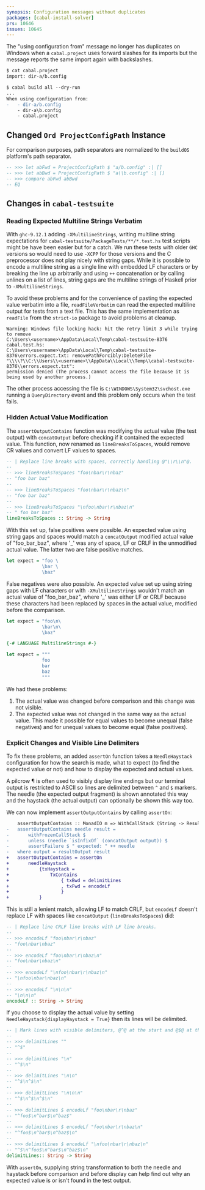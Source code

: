 ```yaml
---
synopsis: Configuration messages without duplicates
packages: [cabal-install-solver]
prs: 10646
issues: 10645
---
```


The "using configuration from" message no longer has duplicates on Windows when
a `cabal.project` uses forward slashes for its imports but the message reports
the same import again with backslashes.

```diff
$ cat cabal.project
import: dir-a/b.config

$ cabal build all --dry-run
...
When using configuration from:
-   - dir-a/b.config
    - dir-a\b.config
    - cabal.project
```

## Changed `Ord ProjectConfigPath` Instance

For comparison purposes, path separators are normalized to the `buildOS`
platform's path separator.

```haskell
-- >>> let abFwd = ProjectConfigPath $ "a/b.config" :| []
-- >>> let abBwd = ProjectConfigPath $ "a\\b.config" :| []
-- >>> compare abFwd abBwd
-- EQ
```

## Changes in `cabal-testsuite`

### Reading Expected Multiline Strings Verbatim

With `ghc-9.12.1` adding `-XMultilineStrings`, writing multiline string
expectations for `cabal-testsuite/PackageTests/**/*.test.hs` test scripts might
be have been easier but for a catch. We run these tests with older `GHC`
versions so would need to use `-XCPP` for those versions and the C preprocessor
does not play nicely with string gaps. While it is possible to encode a
multiline string as a single line with embedded LF characters or by breaking the
line up arbitrarily and using `++` concatenation or by calling unlines on a list
of lines, string gaps are the multiline strings of Haskell prior to
`-XMultilineStrings`.

To avoid these problems and for the convenience of pasting the expected value
verbatim into a file, `readFileVerbatim` can read the expected multiline output
for tests from a text file.  This has the same implementation as `readFile` from
the `strict-io` package to avoid problems at cleanup.

```
Warning: Windows file locking hack: hit the retry limit 3 while trying to remove
C:\Users\<username>\AppData\Local\Temp\cabal-testsuite-8376
cabal.test.hs:
C:\Users\<username>\AppData\Local\Temp\cabal-testsuite-8376\errors.expect.txt: removePathForcibly:DeleteFile
"\\\\?\\C:\\Users\\<username>\\AppData\\Local\\Temp\\cabal-testsuite-8376\\errors.expect.txt":
permission denied (The process cannot access the file because it is being used by another process.)
```

The other process accessing the file is `C:\WINDOWS\System32\svchost.exe`
running a `QueryDirectory` event and this problem only occurs when the test
fails.

### Hidden Actual Value Modification

The `assertOutputContains` function was modifying the actual value (the test
output) with `concatOutput` before checking if it contained the expected value.
This function, now renamed as `lineBreaksToSpaces`, would remove CR values and
convert LF values to spaces.

```haskell
-- | Replace line breaks with spaces, correctly handling @"\\r\\n"@.
--
-- >>> lineBreaksToSpaces "foo\nbar\r\nbaz"
-- "foo bar baz"
--
-- >>> lineBreaksToSpaces "foo\nbar\r\nbaz\n"
-- "foo bar baz"
--
-- >>> lineBreaksToSpaces "\nfoo\nbar\r\nbaz\n"
-- " foo bar baz"
lineBreaksToSpaces :: String -> String
```

With this set up, false positives were possible. An expected value using string
gaps and spaces would match a `concatOutput` modified actual value of
"foo_bar_baz", where '_' was any of space, LF or CRLF in the unmodified actual
value. The latter two are false positive matches.

```haskell
let expect = "foo \
             \bar \
             \baz"
```

False negatives were also possible. An expected value set up using string gaps
with LF characters or with `-XMultilineStrings` wouldn't match an actual value
of "foo_bar_baz", where '_' was either LF or CRLF because these characters had
been replaced by spaces in the actual value, modified before the comparison.

```haskell
let expect = "foo\n\
             \bar\n\
             \baz"
```

```haskell
{-# LANGUAGE MultilineStrings #-}

let expect = """
             foo
             bar
             baz
             """
```

We had these problems:

1. The actual value was changed before comparison and this change was not visible.
2. The expected value was not changed in the same way as the actual value. This
   made it possible for equal values to become unequal (false negatives) and for
   unequal values to become equal (false positives).

### Explicit Changes and Visible Line Delimiters

To fix these problems, an added `assertOn` function takes a `NeedleHaystack`
configuration for how the search is made, what to expect (to find the expected
value or not) and how to display the expected and actual values.

A pilcrow ¶ is often used to visibly display line endings but our terminal
output is restricted to ASCII so lines are delimited between `^` and `$`
markers. The needle (the expected output fragment) is shown annotated this way
and the haystack (the actual output) can optionally be shown this way too.

We can now implement `assertOutputContains` by calling `assertOn`:

```diff
    assertOutputContains :: MonadIO m => WithCallStack (String -> Result -> m ())
-   assertOutputContains needle result =
-       withFrozenCallStack $
-       unless (needle `isInfixOf` (concatOutput output)) $
-       assertFailure $ " expected: " ++ needle
-   where output = resultOutput result
+   assertOutputContains = assertOn
+       needleHaystack
+           {txHaystack =
+               TxContains
+                   { txBwd = delimitLines
+                   , txFwd = encodeLf
+                   }
+           }
```

This is still a lenient match, allowing LF to match CRLF, but `encodeLf` doesn't
replace LF with spaces like `concatOutput` (`lineBreaksToSpaces`) did:

```haskell
-- | Replace line CRLF line breaks with LF line breaks.
--
-- >>> encodeLf "foo\nbar\r\nbaz"
-- "foo\nbar\nbaz"
--
-- >>> encodeLf "foo\nbar\r\nbaz\n"
-- "foo\nbar\nbaz\n"
--
-- >>> encodeLf "\nfoo\nbar\r\nbaz\n"
-- "\nfoo\nbar\nbaz\n"
--
-- >>> encodeLf "\n\n\n"
-- "\n\n\n"
encodeLf :: String -> String
```

If you choose to display the actual value by setting
`NeedleHaystack{displayHaystack = True}` then its lines will be delimited.

```haskell
-- | Mark lines with visible delimiters, @^@ at the start and @$@ at the end.
--
-- >>> delimitLines ""
-- "^$"
--
-- >>> delimitLines "\n"
-- "^$\n"
--
-- >>> delimitLines "\n\n"
-- "^$\n^$\n"
--
-- >>> delimitLines "\n\n\n"
-- "^$\n^$\n^$\n"
--
-- >>> delimitLines $ encodeLf "foo\nbar\r\nbaz"
-- "^foo$\n^bar$\n^baz$"
--
-- >>> delimitLines $ encodeLf "foo\nbar\r\nbaz\n"
-- "^foo$\n^bar$\n^baz$\n"
--
-- >>> delimitLines $ encodeLf "\nfoo\nbar\r\nbaz\n"
-- "^$\n^foo$\n^bar$\n^baz$\n"
delimitLines:: String -> String
```

With `assertOn`, supplying string transformation to both the needle and haystack
before comparison and before display can help find out why an expected value is
or isn't found in the test output.
